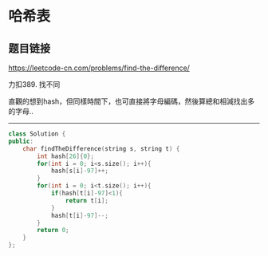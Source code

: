 # 哈希表

## 题目链接

https://leetcode-cn.com/problems/find-the-difference/

力扣389. 找不同

直觀的想到hash，但同樣時間下，也可直接將字母編碼，然後算總和相減找出多的字母..
    
---------------------------------------

```cpp
class Solution {
public:
    char findTheDifference(string s, string t) {
        int hash[26]{0};
        for(int i = 0; i<s.size(); i++){
            hash[s[i]-97]++;
        }
        for(int i = 0; i<t.size(); i++){
            if(hash[t[i]-97]<1){
                return t[i];
            }
            hash[t[i]-97]--;
        }
        return 0;
    }
};
```
